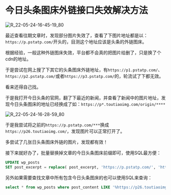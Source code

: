 # 今日头条图床外链接口失效解决方法

![R_22-05-24-16-45-19_80](https://pic.shejibiji.com/i/2022/05/24/628c9b284c2f6.jpg)

最近查看往期文章时，发现部分图片失效了，查看了下图片地址都是以：`https://p.pstatp.com/`开头的，目测这个地址应该是头条的外链图床。



根据经验，一般这种外链图床失效，平台都不会真的把图片给删了，只是换了个cdn的地址。

于是尝试在网上搜了下其它的头条图床外链地址，有`https://p1.pstatp.com/`、`https://p2.pstatp.com/`或者`https://p3.pstatp.com/`的，轮流试了下都无效。

看来还得自己找。



于是我打开今日头条的官网，翻了下最近的新闻，并查看了新闻中的图片地址，发现今日头条图床的地址已经换成了如：`https://p*.toutiaoimg.com/origin/****`

![R_22-05-24-16-28-59_80](https://pic.shejibiji.com/i/2022/05/24/628c9757a361b.jpg)

于是我尝试将之前的`https://p.pstatp.com/***`换成`https://p26.toutiaoimg.com/`，发现图片可以正常打开了。

多尝试了几张日头条图床外链的图片，发现都有效！



接下来就好办了，批量替换掉文章的今日头条图床前缀即可，使用SQL最方便：

```sql
UPDATE wp_posts 
SET post_excerpt = replace( post_excerpt, 'https://p.pstatp.com/', 'https://p26.toutiaoimg.com/' );
```



另外如果需要查找文章中所有包含今日头条图床的也可以使用SQL来查询：

```sql
select * from wp_posts where post_content LIKE '%https://p26.toutiaoimg.com/origin/%'
```

